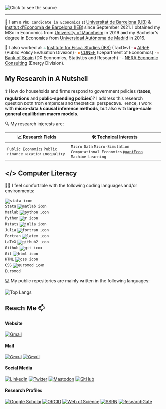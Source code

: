 <div style="width: 100%; height: 20%;">
  <img src="hi_dario.svg" style="width: 100%;" alt="Click to see the source">
</div>

***
:boy: I am a `PhD Candidate in Economics` at [Universitat de Barcelona (UB)](https://www.ub.edu/school-economics/) & [Institut d'Economia de Barcelona (IEB)](https://ieb.ub.edu/en/) since September 2021. I obtained my MSc in Economics from [University of Mannheim](https://www.vwl.uni-mannheim.de/en/) in 2019 and my Bachelor's degree in Economics from [Universidad Autónoma de Madrid](https://www.uam.es/Economicas/Home.htm?language=en) in 2016.

:office: I also worked at: <a href ="https://ifs.org.uk/" target="_blank" rel="nofollow"><img src="./assets/icon/ifs-circle.png" alt="ifs icon" width="1.3%"></a> <a href ="https://ifs.org.uk/">Institute for Fiscal Studies (IFS)</a> (TaxDev) &middot; <a href ="https://www.airef.es/es/" target="_blank" rel="nofollow"><img src="./assets/icon/airef-circle.png" alt="airef icon" width="1.3%"></a> <a href ="https://www.airef.es/es/">AIReF</a> (Public Policy Evaluation Division) &middot; <a href ="https://www.cunef.edu/" target="_blank" rel="nofollow"><img src="./assets/icon/cunef-circle.png" alt="cunef icon" width="1.3%"></a> <a href ="https://www.cunef.edu/">CUNEF</a> (Department of Economics) &middot; <a href ="https://www.bde.es/bde/en/" target="_blank" rel="nofollow"><img src="./assets/icon/bde-circle.png" alt="bde icon" width="1.3%"></a> <a href ="https://www.bde.es/bde/en/">Bank of Spain</a> (DG Economics, Statistics and Research) &middot; <a href ="https://www.nera.com/practice-areas/energy.html#tab-4" target="_blank" rel="nofollow"><img src="./assets/icon/nera-circle.png" alt="nera icon" width="1.3%"></a> <a href ="https://www.nera.com/practice-areas/energy.html#tab-4">NERA Economic Consulting</a> (Energy Division).

## My Research in A Nutshell

:question: How do households and firms respond to government policies (<b>taxes</b>, <b>regulations</b> and <b>public-spending policies</b>)? I address this research question both from empirical and theoretical perspective. Hence, I work with <b>micro-data & causal inference methods</b>, but also with <b>large-scale general equilibrium macro models</b>.

:mag: My research interests are:

| 📈 Research Fields | 🛠️ Technical Interests |
| -------- | ----------- |
| `Public Economics` `Public Finance` `Taxation` `Inequality`  | `Micro-Data` `Micro-Simulation` `Computational Economics` [`QuantEcon`](https://quantecon.org/) `Machine Learning`  | 

## </> Computer Literacy

👨‍💻 I feel comfortable with the following coding languages and/or environments:

<code><a target="_blank" rel="nofollow"><img src="./assets/icon/stata.ico" alt="stata icon" width="2%"></a> Stata</code> <code><a target="_blank" rel="nofollow"><img src="./assets/icon/matlab.ico" alt="matlab icon" width="2%"></a> Matlab</code> <code><a target="_blank" rel="nofollow"><img src="./assets/icon/python.ico" alt="python icon" width="2%"></a> Python</code> <code><a target="_blank" rel="nofollow"><img src="./assets/icon/r.ico" alt="r icon" width="2%"></a> Rstats</code> <code><a target="_blank" rel="nofollow"><img src="./assets/icon/julia.ico" alt="julia icon" width="2%"></a> Julia</code> <code><a target="_blank" rel="nofollow"><img src="./assets/icon/fortran.ico" alt="fortran icon" width="2%"></a> Fortran</code> <code><a target="_blank" rel="nofollow"><img src="./assets/icon/latex.ico" alt="latex icon" width="2%"></a> LaTeX</code> <code><a target="_blank" rel="nofollow"><img src="./assets/icon/github2.ico" alt="github2 icon" width="2%"></a> Github</code> <code><a target="_blank" rel="nofollow"><img src="./assets/icon/git.ico" alt="git icon" width="2%"></a> Git</code> <code><a target="_blank" rel="nofollow"><img src="./assets/icon/html.ico" alt="html icon" width="2%"></a> HTML</code> <code><a target="_blank" rel="nofollow"><img src="./assets/icon/css.ico" alt="css icon" width="2%"></a> CSS</code> <code><a target="_blank" rel="nofollow"><img src="./assets/icon/euromod.ico" alt="euromod icon" width="2%"></a> Euromod</code> 

:computer: My public repositories are mainly written in the following languages:

![Top Langs](https://github-readme-stats.vercel.app/api/top-langs/?username=serranopuente&layout=compact&theme=dark&hide_border=true&langs_count=8&hide=postscript&size_weight=0.5&count_weight=0.5)

## Reach Me :mailbox:

#### Website
<a href="https://serranopuente.eu/" target="_blank"><img alt="Gmail" src="https://img.shields.io/badge/serranopuente.eu-FFC801?style=flat-square&logo=githubpages&logoColor=white"></a>

#### Mail
<a href="mailto:darioserrapuente@gmail.com" target="_blank"><img alt="Gmail" src="https://img.shields.io/badge/darioserrapuente(at)gmail.com-EA4335?style=flat-square&logo=gmail&logoColor=white"></a>
<a href="mailto:dario.serrano@ub.edu" target="_blank"><img alt="Gmail" src="https://img.shields.io/badge/dario.serrano(at)ub.edu-0078D4?style=flat-square&logo=microsoft-outlook&logoColor=white"></a>

#### Social Media
<a href="https://www.linkedin.com/in/serranopuente" target="_blank"><img alt="LinkedIn" src="https://img.shields.io/badge/serranopuente-0077B5?style=flat-square&logo=Linkedin&logoColor=white"></a>
<a href="https://twitter.com/darioserranopue" target="_blank"><img alt="Twitter" src="https://img.shields.io/badge/@darioserranopue-1DA1F2?style=flat-square&logo=twitter&logoColor=white"></a>
<a href="https://econtwitter.net/@serranopuente" target="_blank"><img alt="Mastodon" src="https://img.shields.io/badge/econtwitter.net/@serranopuente-6364FF?style=flat-square&logo=Mastodon&logoColor=white"></a>
<a href="https://github.com/serranopuente" target="_blank"><img alt="GitHub" src="https://img.shields.io/badge/serranopuente-181717?style=flat-square&logo=github&logoColor=white"></a>

#### Research Profiles
<a href="https://scholar.google.es/citations?user=dKncLyQAAAAJ&hl=es" target="_blank"><img alt="Google Scholar" src="https://img.shields.io/badge/Dario_Serrano--Puente-4285F4?style=flat-square&logo=googlescholar&logoColor=white"></a>
<a href="https://orcid.org/0000-0002-5943-3332" target="_blank"><img alt="ORCID" src="https://img.shields.io/badge/0000--0002--5943--3332-A6CE39?style=flat-square&logo=orcid&logoColor=white"></a>
<a href="https://www.webofscience.com/wos/author/record/2296848" target="_blank"><img alt="Web of Science" src="https://img.shields.io/badge/AAQ--1157--2021-000000?style=flat-square&logo=clarivate&logoColor=white"></a>
<a href="https://papers.ssrn.com/sol3/cf_dev/AbsByAuth.cfm?per_id=4360579" target="_blank"><img alt="SSRN" src="https://img.shields.io/badge/Dario_Serrano--Puente-154881?style=flat-square&logo=ssrn&logoColor=white"></a>
<a href="https://www.researchgate.net/profile/Dario-Serrano-Puente" target="_blank"><img alt="ResearchGate" src="https://img.shields.io/badge/Dario_Serrano--Puente-00CCBB?style=flat-square&logo=researchgate&logoColor=white"></a>
